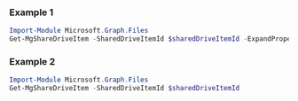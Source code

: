 ### Example 1
```powershell
Import-Module Microsoft.Graph.Files
Get-MgShareDriveItem -SharedDriveItemId $sharedDriveItemId -ExpandProperty "children" 
```
### Example 2
```powershell
Import-Module Microsoft.Graph.Files
Get-MgShareDriveItem -SharedDriveItemId $sharedDriveItemId
```
